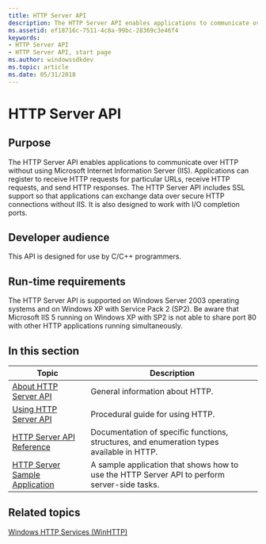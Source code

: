 ```yaml
---
title: HTTP Server API
description: The HTTP Server API enables applications to communicate over HTTP without using Microsoft Internet Information Server (IIS).
ms.assetid: ef18716c-7511-4c8a-99bc-28369c3e46f4
keywords:
- HTTP Server API
- HTTP Server API, start page
ms.author: windowssdkdev
ms.topic: article
ms.date: 05/31/2018
---
```


# HTTP Server API

## Purpose

The HTTP Server API enables applications to communicate over HTTP without using Microsoft Internet Information Server (IIS). Applications can register to receive HTTP requests for particular URLs, receive HTTP requests, and send HTTP responses. The HTTP Server API includes SSL support so that applications can exchange data over secure HTTP connections without IIS. It is also designed to work with I/O completion ports.

## Developer audience

This API is designed for use by C/C++ programmers.

## Run-time requirements

The HTTP Server API is supported on Windows Server 2003 operating systems and on Windows XP with Service Pack 2 (SP2). Be aware that Microsoft IIS 5 running on Windows XP with SP2 is not able to share port 80 with other HTTP applications running simultaneously.

## In this section



| Topic                                                                           | Description                                                                                             |
|---------------------------------------------------------------------------------|---------------------------------------------------------------------------------------------------------|
| [About HTTP Server API](about-http-server-api.md)<br/>                   | General information about HTTP.<br/>                                                              |
| [Using HTTP Server API](using-http-server-api.md)<br/>                   | Procedural guide for using HTTP.<br/>                                                             |
| [HTTP Server API Reference](http-server-api-reference.md)<br/>           | Documentation of specific functions, structures, and enumeration types available in HTTP.<br/>    |
| [HTTP Server Sample Application](http-server-sample-application.md)<br/> | A sample application that shows how to use the HTTP Server API to perform server-side tasks.<br/> |



 

## Related topics

<dl> <dt>

[Windows HTTP Services (WinHTTP)](https://msdn.microsoft.com/library/windows/desktop/aa384273)
</dt> </dl>

 

 





